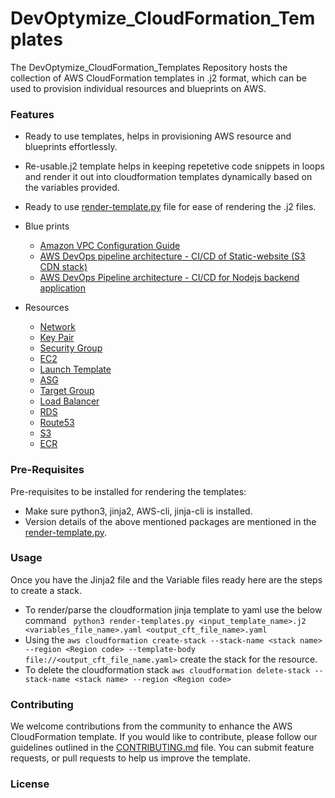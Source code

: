 # DevOptymize_CloudFormation_Templates

The DevOptymize_CloudFormation_Templates Repository hosts the collection of AWS CloudFormation templates in .j2 format, which can be used to provision individual resources and blueprints on AWS.

### Features
- Ready to use templates, helps in provisioning AWS resource and blueprints effortlessly.
- Re-usable.j2 template helps in keeping repetetive code snippets in loops and render it out into cloudformation templates dynamically based on the variables provided.
- Ready to use [render-template.py](./render-templates.py) file for ease of rendering the .j2 files.

- Blue prints
  - [Amazon VPC Configuration Guide](./services/aws-vpc-config)
  - [AWS DevOps pipeline architecture - CI/CD of Static-website (S3 CDN stack)](./services/aws-cicd-sw)
  - [AWS DevOps Pipeline architecture - CI/CD for Nodejs backend application](./services/aws-cicd-ms)

- Resources
  - [Network](./services/network)
  - [Key Pair](./services/key-pair)
  - [Security Group](./services/security-group)
  - [EC2](./services/ec2)
  - [Launch Template](./services/launch-template)
  - [ASG](./services/asg)
  - [Target Group](./services/lb-target-group)
  - [Load Balancer](./services/lb)
  - [RDS](./services/rds)
  - [Route53](./services/route-53)
  - [S3](./services/s3)
  - [ECR](./services/ecr)

### Pre-Requisites
Pre-requisites to be installed for rendering the templates:
- Make sure python3, jinja2, AWS-cli, jinja-cli is installed.
- Version details of the above mentioned packages are mentioned in the [render-template.py](./render-templates.py).

### Usage
Once you have the Jinja2 file and the Variable files ready here are the steps to create a stack.
- To render/parse the cloudformation jinja template to yaml use the below command
``` python3 render-templates.py <input_template_name>.j2 <variables_file_name>.yaml <output_cft_file_name>.yaml```
- Using the ```aws cloudformation create-stack --stack-name <stack name> --region <Region code> --template-body file://<output_cft_file_name.yaml>``` create the stack for the resource.
- To delete the cloudformation stack ```aws cloudformation delete-stack --stack-name <stack name> --region <Region code>```

### Contributing
We welcome contributions from the community to enhance the AWS CloudFormation template. If you would like to contribute, please follow our guidelines outlined in the [CONTRIBUTING.md](./CONTRIBUTING.md) file. You can submit feature requests, or pull requests to help us improve the template.

### License
